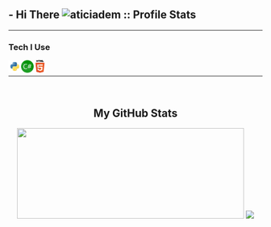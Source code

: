## - Hi There <img src="https://komarev.com/ghpvc/?username=Maverick7z&color=green" alt="aticiadem :: Profile Stats"></a>

----------------

### Tech I Use

<img align="left" src= "https://raw.githubusercontent.com/github/explore/80688e429a7d4ef2fca1e82350fe8e3517d3494d/topics/python/python.png" width="25" height="25">
<img align="left" src= "https://raw.githubusercontent.com/github/explore/80688e429a7d4ef2fca1e82350fe8e3517d3494d/topics/csharp/csharp.png" width="25" height="25">
<img align="left" src= "https://raw.githubusercontent.com/github/explore/80688e429a7d4ef2fca1e82350fe8e3517d3494d/topics/html/html.png" width="25" height="25">

</br>

---------------------------------
</br>


<h2 align="center">My GitHub Stats</h2>
<p align="center">
  <img src="https://github-readme-stats.vercel.app/api?username=Maverick7z&show_icons=true&theme=tokyonight" width="450" height="180">
  <img src="https://github-readme-stats.vercel.app/api/top-langs/?username=Maverick7z&layout=compact&theme=tokyonight" height="180">
